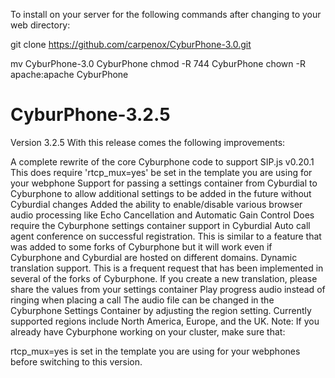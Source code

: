 To install on your server for the following commands after changing to your web directory:

git clone https://github.com/carpenox/CyburPhone-3.0.git

mv CyburPhone-3.0 CyburPhone
chmod -R 744 CyburPhone
chown -R apache:apache CyburPhone

# CyburPhone-3.2.5

Version 3.2.5
With this release comes the following improvements:

A complete rewrite of the core Cyburphone code to support SIP.js v0.20.1
This does require 'rtcp_mux=yes' be set in the template you are using for your webphone
Support for passing a settings container from Cyburdial to Cyburphone to allow additional settings to be added in the future without Cyburdial changes
Added the ability to enable/disable various browser audio processing like Echo Cancellation and Automatic Gain Control
Does require the Cyburphone settings container support in Cyburdial
Auto call agent conference on successful registration. This is similar to a feature that was added to some forks of Cyburphone but it will work even if Cyburphone and Cyburdial are hosted on different domains.
Dynamic translation support. This is a frequent request that has been implemented in several of the forks of Cyburphone.
If you create a new translation, please share the values from your settings container
Play progress audio instead of ringing when placing a call
The audio file can be changed in the Cyburphone Settings Container by adjusting the region setting.
Currently supported regions include North America, Europe, and the UK.
Note:
If you already have Cyburphone working on your cluster, make sure that:

rtcp_mux=yes
is set in the template you are using for your webphones before switching to this version.
